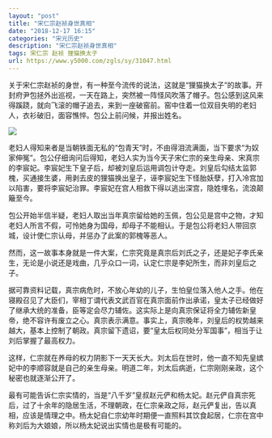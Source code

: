 ```yaml
---
layout: "post"
title: "宋仁宗赵祯身世真相"
date: "2018-12-17 16:15"
categories: "宋元历史"
description: "宋仁宗赵祯身世真相"
tags: 宋仁宗 赵祯 狸猫换太子
url: https://www.y5000.com/zgls/sy/31047.html
---
```






关于宋仁宗赵祯的身世，有一种至今流传的说法，这就是“狸猫换太子”的故事。开封府尹包拯外出巡视，一天在路上，突然被一阵怪风吹落了帽子。包公感到这风来得蹊跷，就向飞滚的帽子追去，来到一座破窑前。窑中住着一位双目失明的老妇人，衣衫破旧，面容憔悴。包公上前问候，并报出姓名。

![](https://img.y5000.com/uploads/allimg/180625/8-1P62514402R51.jpg)

老妇人得知来者是当朝铁面无私的“包青天”时，不由得泪流满面，当下要求“为奴家伸冤”。包公仔细询问后得知，老妇人实为当今天子宋仁宗的亲生母亲、宋真宗的李宸妃。李宸妃生下皇子后，却被刘皇后运用调包计夺走。刘皇后勾结太监郭槐，买通接生婆，用剥去皮的狸猫换出皇子，诬李宸妃生下怪胎妖孽，打入冷宫加以陷害，要将李宸妃治罪。李宸妃在宫人相救下得以逃出深宫，隐姓埋名，流浪颠簸至今。

包公开始半信半疑，老妇人取出当年真宗留给她的玉佩，包公见是宫中之物，才知老妇人所言不假，可怜她身为国母，却母子不能相认。于是包公将老妇人带回京城，设计使仁宗认母，并惩办了此案的郭槐等恶人。

然而，这一故事本身就是一件大案，仁宗究竟是真宗后刘氏之子，还是妃子李氏亲生，无论是小说还是戏曲，几乎众口一词，认定仁宗是李妃所生，而非刘皇后之子。

据可靠资料记载，真宗病危时，不放心年幼的儿子，生怕皇位落入他人之手。他在寝殿召见了大臣们，宰相丁谓代表文武百官在真宗面前作出承诺，皇太子已经做好了继承大统的准备，臣等定会尽力辅佐。这实际上是向真宗保证将全力辅佐新皇帝，绝不容许有废立之心。真宗表示满意。事实上，真宗晚年，刘皇后的权势越来越大，基本上控制了朝政。真宗留下遗诏，要“皇太后权同处分军国事”，相当于让刘后掌握了最高权力。

这样，仁宗就在养母的权力阴影下一天天长大。刘太后在世时，他一直不知先皇嫔妃中的李顺容就是自己的亲生母亲。明道二年，刘太后病逝，仁宗刚刚亲政，这个秘密也就逐渐公开了。

最有可能告诉仁宗实情的，当是“八千岁”皇叔赵元俨和杨太妃。赵元俨自真宗死后，过了十余年的隐居生活，不理朝政，在仁宗亲政之际，赵元俨复出，告以真相，应该是情理之中。杨太妃自仁宗幼年时期便一直照料其饮食起居，仁宗在宫中称刘后为大娘娘，所以杨太妃说出实情也是极有可能的。
